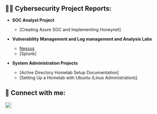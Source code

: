 <h1>
<br/></h1>

<h2>👨‍💻 Cybersecurity Project Reports:</h2>

- <b> SOC Analyst Project </b>
    - [Creating Azure SOC and Implementing Honeynet]
    

 
- <b>Vulnerability Management and Log management and Analysis Labs</b>
  - [Nessus](https://github.com/jnj3uf212121/Nessus)
  - [Splunk]

  
- <b>System Administration Projects</b>
  - [Active Directory Homelab Setup Documentation]
  - [Setting Up a Homelab with Ubuntu (Linux Administration)]


  


<h2> 🤳 Connect with me:</h2>

[<img align="left" alt="Jhayda Johnson | LinkedIn" width="22px" src="https://cdn.jsdelivr.net/npm/simple-icons@v3/icons/linkedin.svg" />][linkedin]

[linkedin]: https://linkedin.com/in/jhaydajohnson
